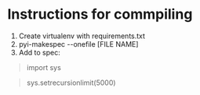 # Instructions for commpiling

1) Create virtualenv with requirements.txt
2) pyi-makespec --onefile [FILE NAME]
3) Add to spec: 
>import sys

>sys.setrecursionlimit(5000)

>
